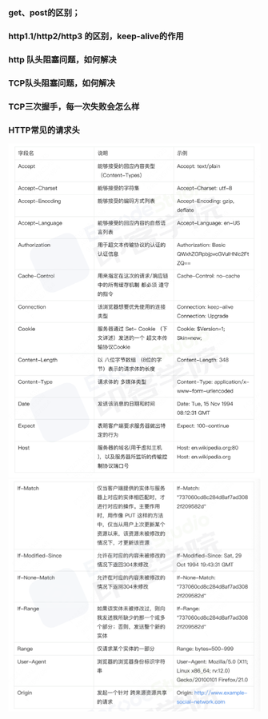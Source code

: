 ### get、post的区别；
### http1.1/http2/http3 的区别，keep-alive的作用
### http 队头阻塞问题，如何解决
### TCP队头阻塞问题，如何解决
### TCP三次握手，每一次失败会怎么样


### HTTP常见的请求头
![Alt text](image-2.png)
![Alt text](image-3.png)
